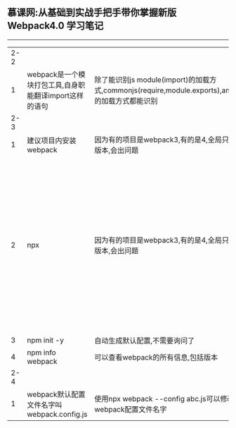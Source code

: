<h2>慕课网:从基础到实战手把手带你掌握新版Webpack4.0 学习笔记</h2>
<hr/>
<table>
    <tr>
        <td>2-2	</td>
        <td></td>
        <td></td>
        <td></td>
    </tr>
    <tr>
        <td>1</td>
        <td>webpack是一个模块打包工具,自身职能翻译import这样的语句</td>
        <td>除了能识别js module(import)的加载方式,commonjs(require,module.exports),amd,cmd的加载方式都能识别</td>
        <td></td>
    </tr>
        <tr>
        <td>2-3	</td>
        <td></td>
        <td></td>
        <td></td>
    </tr>
            <tr>
        <td>1</td>
        <td>建议项目内安装webpack</td>
        <td>因为有的项目是webpack3,有的是4,全局只有一个版本,会出问题</td>
        <td></td>
    </tr>
                <tr>
        <td>2</td>
        <td>npx</td>
        <td>因为有的项目是webpack3,有的是4,全局只有一个版本,会出问题</td>
        <td>执行当前目录下的node包中的命令,比如npx webpack,就是执行当前目录下的webpack,否则直接写webpack就会全局搜索了,搜不到就报错了</td>
    </tr>
        <tr>
        <td>3</td>
        <td>npm init -y</td>
        <td>自动生成默认配置,不需要询问了</td>
        <td></td>
    </tr>
            <tr>
        <td>4</td>
        <td>npm info webpack</td>
        <td>可以查看webpack的所有信息,包括版本</td>
        <td></td>
    </tr>
         <tr>
        <td>2-4</td>
        <td></td>
        <td></td>
        <td></td>
    </tr>
    <tr>
        <td>1</td>
        <td>webpack默认配置文件名字叫webpack.config.js</td>
        <td>使用npx webpack --config abc.js可以修改默认webpack配置文件名字</td>
        <td></td>
    </tr>
</table>

